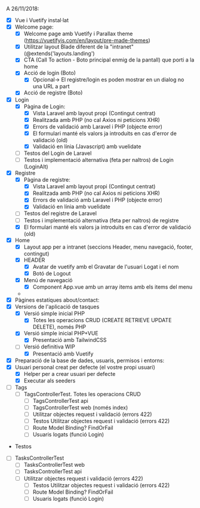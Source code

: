 A 26/11/2018:

- [x] Vue i Vuetify instal·lat
- [x] Welcome page:
  - [x] Welcome page amb Vuetify i Parallax theme (https://vuetifyjs.com/en/layout/pre-made-themes)
  - [x] Utilitzar layout Blade diferent de la "intranet" (@extends('layouts.landing')
  - [x] CTA (Call To action - Boto principal enmig de la pantall) que porti a la home
  - [x] Acció de login (Boto)
    - [x] Opcional-> El registre/login es poden mostrar en un dialog no una URL a part
  - [x] Acció de registre (Boto)
- [x] Login
  - [x] Pàgina de Login: 
    - [x] Vista Laravel amb layout propi (Contingut centrat)
    - [x] Realitzada amb PHP (no cal Axios ni peticions XHR)
    - [x] Errors de validació amb Laravel i PHP (objecte error)
    - [x] El formulari manté els valors ja introduits en cas d'error de validació (old)
    - [x] Validació en línia (Javascript) amb vuelidate
  - [ ] Testos del Login de Laravel
  - [ ] Testos i implementació alternativa (feta per naltros) de Login (LoginAlt)
- [x] Registre
  - [x] Pàgina de registre: 
    - [x] Vista Laravel amb layout propi (Contingut centrat)
    - [x] Realitzada amb PHP (no cal Axios ni peticions XHR)
    - [x] Errors de validació amb Laravel i PHP (objecte error)
    - [x] Validació en línia amb vuelidate
  - [ ] Testos del registre de Laravel
  - [ ] Testos i implementació alternativa (feta per naltros) de registre
  - [x] El formulari manté els valors ja introduits en cas d'error de validació (old)
- [x] Home
  - [x] Layout app per a intranet (seccions Header, menu navegació, footer, contingut)
  - [x] HEADER
    - [x] Avatar de vuetify amb el Gravatar de l'usuari Logat i el nom
    - [x] Botó de Logout
  - [x] Menú de navegació
    - [x]  Component App.vue amb un array items amb els items del menu
  -
- [x] Pàgines estatíques about/contact:
- [x] Versions de l'aplicació de tasques
  - [x] Versió simple inicial PHP
    - [x] Totes les operacions CRUD (CREATE RETRIEVE UPDATE DELETE), només PHP
  - [x] Versió simple inicial PHP+VUE  
    - [x] Presentació amb TailwindCSS   
  - [ ] Versió definitiva  WIP
    - [x] Presentació amb Vuetify
- [x] Preparació de la base de dades, usuaris, permisos i entorns:
 - [x] Usuari personal creat per defecte (el vostre propi usuari)
   - [x] Helper per a crear usuari per defecte
   - [x] Executar als seeders
- [ ] Tags
  - [ ] TagsControllerTest. Totes les operacions CRUD
    - [ ] TagsControllerTest api   
    - [ ] TagsControllerTest web (només index)
    - [ ] Utilitzar objectes request i validació (errors 422)
    - [ ] Testos Utilitzar objectes request i validació (errors 422)
    - [ ] Route Model Binding? FindOrFail
    - [ ] Usuaris logats (funció Login)
- Testos
 - [ ] TasksControllerTest
   - [ ] TasksControllerTest web
   - [ ] TasksControllerTest api
    - [ ] Utilitzar objectes request i validació (errors 422)
       - [ ] Testos Utilitzar objectes request i validació (errors 422)
       - [ ] Route Model Binding? FindOrFail
       - [ ] Usuaris logats (funció Login)
